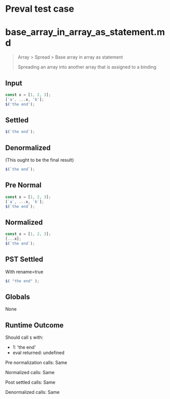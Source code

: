 # Preval test case

# base_array_in_array_as_statement.md

> Array > Spread > Base array in array as statement
>
> Spreading an array into another array that is assigned to a binding

## Input

`````js filename=intro
const x = [1, 2, 3];
['a', ...x, 'b'];
$('the end');
`````

## Settled


`````js filename=intro
$(`the end`);
`````

## Denormalized
(This ought to be the final result)

`````js filename=intro
$(`the end`);
`````

## Pre Normal


`````js filename=intro
const x = [1, 2, 3];
[`a`, ...x, `b`];
$(`the end`);
`````

## Normalized


`````js filename=intro
const x = [1, 2, 3];
[...x];
$(`the end`);
`````

## PST Settled
With rename=true

`````js filename=intro
$( "the end" );
`````

## Globals

None

## Runtime Outcome

Should call `$` with:
 - 1: 'the end'
 - eval returned: undefined

Pre normalization calls: Same

Normalized calls: Same

Post settled calls: Same

Denormalized calls: Same
